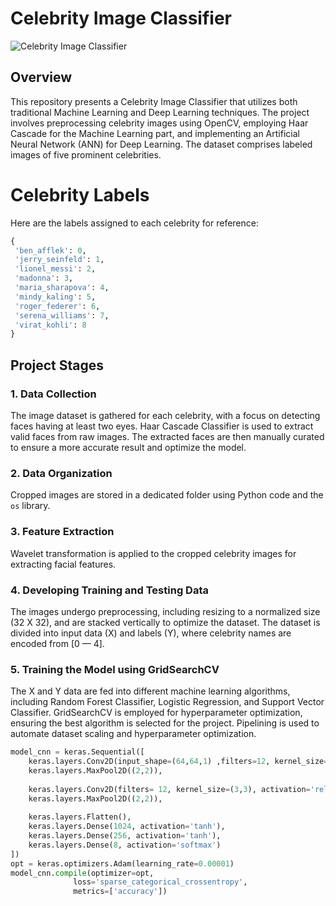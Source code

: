 # Celebrity Image Classifier

![Celebrity Image Classifier](https://github.com/John-Alex07/Portfolio/blob/master/static/img/portfolio/portfolio-4.jpg)

## Overview

This repository presents a Celebrity Image Classifier that utilizes both traditional Machine Learning and Deep Learning techniques. The project involves preprocessing celebrity images using OpenCV, employing Haar Cascade for the Machine Learning part, and implementing an Artificial Neural Network (ANN) for Deep Learning. The dataset comprises labeled images of five prominent celebrities.
# Celebrity Labels

Here are the labels assigned to each celebrity for reference:

```python
{
 'ben_afflek': 0,
 'jerry_seinfeld': 1,
 'lionel_messi': 2,
 'madonna': 3,
 'maria_sharapova': 4,
 'mindy_kaling': 5,
 'roger_federer': 6,
 'serena_williams': 7,
 'virat_kohli': 8
}
```

## Project Stages

### 1. Data Collection

The image dataset is gathered for each celebrity, with a focus on detecting faces having at least two eyes. Haar Cascade Classifier is used to extract valid faces from raw images. The extracted faces are then manually curated to ensure a more accurate result and optimize the model.

### 2. Data Organization

Cropped images are stored in a dedicated folder using Python code and the `os` library.

### 3. Feature Extraction

Wavelet transformation is applied to the cropped celebrity images for extracting facial features.

### 4. Developing Training and Testing Data

The images undergo preprocessing, including resizing to a normalized size (32 X 32), and are stacked vertically to optimize the dataset. The dataset is divided into input data (X) and labels (Y), where celebrity names are encoded from [0 — 4].

### 5. Training the Model using GridSearchCV

The X and Y data are fed into different machine learning algorithms, including Random Forest Classifier, Logistic Regression, and Support Vector Classifier. GridSearchCV is employed for hyperparameter optimization, ensuring the best algorithm is selected for the project. Pipelining is used to automate dataset scaling and hyperparameter optimization.

```python
model_cnn = keras.Sequential([
    keras.layers.Conv2D(input_shape=(64,64,1) ,filters=12, kernel_size=(3,3), activation='relu'),
    keras.layers.MaxPool2D((2,2)),
    
    keras.layers.Conv2D(filters= 12, kernel_size=(3,3), activation='relu'),
    keras.layers.MaxPool2D((2,2)),
    
    keras.layers.Flatten(),
    keras.layers.Dense(1024, activation='tanh'),
    keras.layers.Dense(256, activation='tanh'),
    keras.layers.Dense(8, activation='softmax')
])
opt = keras.optimizers.Adam(learning_rate=0.00001)
model_cnn.compile(optimizer=opt,
              loss='sparse_categorical_crossentropy',
              metrics=['accuracy'])
```


